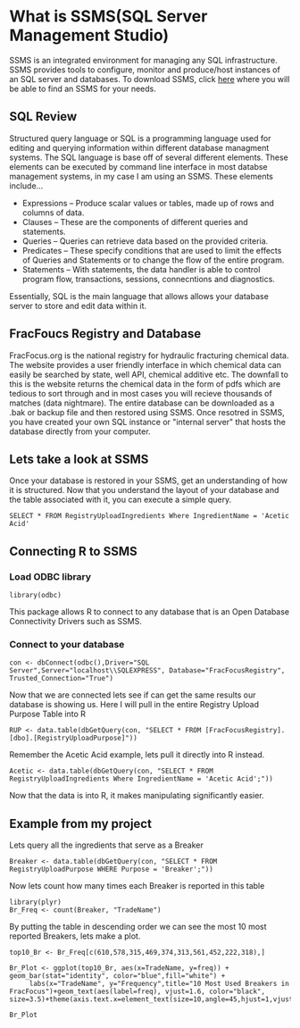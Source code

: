 # What is SSMS(SQL Server Management Studio)

SSMS is an integrated environment for managing any SQL infrastructure. SSMS provides tools to configure, monitor
and produce/host instances of an SQL server and databases. To download SSMS, click [here](https://docs.microsoft.com/en-us/sql/ssms/download-sql-server-management-studio-ssms?view=sql-server-ver15)
where you will be able to find an SSMS for your needs.

## SQL Review
Structured query language or SQL is a programming language used for editing and querying information within different 
database managment systems. The SQL language is base off of several different elements. These elements can be executed
by command line interface in most databse management systems, in my case I am using an SSMS. These elements include...

* Expressions – Produce scalar values or tables, made up of rows and columns of data.
* Clauses – These are the components of different queries and statements.
* Queries – Queries can retrieve data based on the provided criteria.
* Predicates – These specify conditions that are used to limit the effects of Queries and Statements or to change the flow of the entire program.
* Statements – With statements, the data handler is able to control program flow, transactions, sessions, connecntions and diagnostics.

Essentially, SQL is the main language that allows allows your database server to store and edit data within it.


## FracFoucs Registry and Database

FracFocus.org is the national registry for hydraulic fracturing chemical data. The website provides a user friendly interface in which chemical data can easily be searched by state, well API, chemical additive etc. The downfall to this is the website returns the chemical 
data in the form of pdfs which are tedious to sort through and in most cases you will recieve thousands of matches (data nightmare). The
entire database can be downloaded as a .bak or backup file and then restored using SSMS. Once resotred in SSMS, you have created your own
SQL instance or "internal server" that hosts the database directly from your computer.


## Lets take a look at SSMS

Once your database is restored in your SSMS, get an understanding of how it is structured. Now that you understand the layout of your database and the table associated with it, you can execute a simple query.

```
SELECT * FROM RegistryUploadIngredients Where IngredientName = 'Acetic Acid'
```

## Connecting R to SSMS


### Load ODBC library
```
library(odbc)
```
This package allows R to connect to any database that is an Open Database Connectivity Drivers such as SSMS.

### Connect to your database
```
con <- dbConnect(odbc(),Driver="SQL Server",Server="localhost\\SQLEXPRESS", Database="FracFocusRegistry", Trusted_Connection="True")
```
Now that we are connected lets see if can get the same results our database is showing us. Here I will pull in the entire Registry Upload Purpose Table into R

```
RUP <- data.table(dbGetQuery(con, "SELECT * FROM [FracFocusRegistry].[dbo].[RegistryUploadPurpose]"))
```

Remember the Acetic Acid example, lets pull it directly into R instead.

```
Acetic <- data.table(dbGetQuery(con, "SELECT * FROM RegistryUploadIngredients Where IngredientName = 'Acetic Acid';"))
```

Now that the data is into R, it makes manipulating significantly easier.

## Example from my project

Lets query all the ingredients that serve as a Breaker

```
Breaker <- data.table(dbGetQuery(con, "SELECT * FROM RegistryUploadPurpose WHERE Purpose = 'Breaker';"))
```

Now lets count how many times each Breaker is reported in this table

```
library(plyr)
Br_Freq <- count(Breaker, "TradeName")
```
By putting the table in descending order we can see the most 10 most reported Breakers, lets make a plot.

```
top10_Br <- Br_Freq[c(610,578,315,469,374,313,561,452,222,318),]

Br_Plot <- ggplot(top10_Br, aes(x=TradeName, y=freq)) + geom_bar(stat="identity", color="blue",fill="white") + 
     labs(x="TradeName", y="Frequency",title="10 Most Used Breakers in FracFocus")+geom_text(aes(label=freq), vjust=1.6, color="black", size=3.5)+theme(axis.text.x=element_text(size=10,angle=45,hjust=1,vjust=1))

Br_Plot
```
